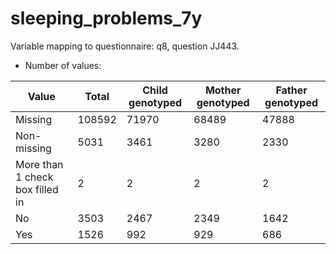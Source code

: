 # sleeping_problems_7y
Variable mapping to questionnaire: q8, question JJ443.
- Number of values:

| Value | Total | Child genotyped | Mother genotyped | Father genotyped |
| ----- | ----- | --------------- | ---------------- | ---------------- |
| Missing | 108592 | 71970 | 68489 | 47888 |
| Non-missing | 5031 | 3461 | 3280 | 2330 |
| More than 1 check box filled in | 2 | 2 | 2 |2 |
| No | 3503 | 2467 | 2349 |1642 |
| Yes | 1526 | 992 | 929 |686 |



